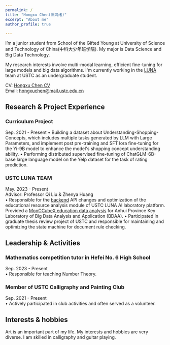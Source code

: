 ```yaml
---
permalink: /
title: "Hongxu Chen(陈鸿绪)"
excerpt: "About me"
author_profile: true

---
```


I’m a junior student from School of the Gifted Young at University of Science and Technology of China(中科大少年班学院). My major is Data Science and Big Data Technology.   
  
My research interests involve multi-modal learning, efficient fine-tuning for large models and big data algorithms. I'm currently working in the [LUNA](https://luna.bdaa.pro) team at USTC as an undergraduate student.  
  
CV: [Hongxu Chen CV](https://ustcchx.github.io/hongxuchen.github.io/files/CV_HongxuChen.pdf)  
Email: hongxuchen@mail.ustc.edu.cn

Research & Project Experience
-----
### Curriculum Project 
Sep. 2021 - Present
• Building a dataset about Understanding-Shopping-Concepts, which includes multiple tasks generated by LLM with Large Parameters, and implement post pre-training and SFT lora fine-tuning for the Yi-9B model to enhance the model's shopping concept understanding ability.
• Performing distributed supervised fine-tuning of ChatGLM-6B-base large language model on the Yelp dataset for the task of rating prediction.

### USTC LUNA TEAM  
May. 2023 - Present  
Advisor: Professor Qi Liu & Zhenya Huang  
•	Responsible for the [backend](https://git.iai.bdaa.pro/luna/kg-edu-backend) API changes and optimization of the educational resource analysis module of USTC LUNA AI laboratory platform. Provided a [MooCCubeX education data analysis](https://github.com/ustcchx/EduData/blob/master/docs/analysis/MOOCCubeX.ipynb) for Anhui Province Key Laboratory of Big Data Analysis and Application (BDAA). 
•	Participated in graduate thesis review project of USTC and responsible for maintaining and optimizing the state machine for document rule checking.  



Leadership & Activities
-----
### Mathematics competition tutor in Hefei No. 6 High School   
Sep. 2023 - Present  
•	Responsible for teaching Number Theory.  

  
### Member of USTC Calligraphy and Painting Club   
Sep. 2021 - Present  
•	Actively participated in club activities and often served as a volunteer.

Interests & hobbies
-----
Art is an important part of my life. My interests and hobbies are very diverse. I am skilled in calligraphy and guitar playing.




